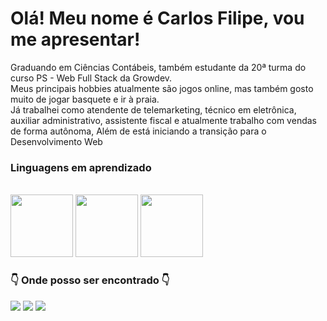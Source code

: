 <h1> Olá! Meu nome é Carlos Filipe, vou me apresentar!</h1>

<p> Graduando em Ciências Contábeis, também estudante da 20ª turma do curso PS - Web Full Stack da Growdev. <br>
Meus principais hobbies atualmente são jogos online, mas também gosto muito de jogar basquete e ir à praia. <br>
Já trabalhei como atendente de telemarketing, técnico em eletrônica, auxiliar administrativo, assistente fiscal e atualmente trabalho com vendas de forma autônoma,
Além de está iniciando a transição para o Desenvolvimento Web</p>

<h3>Linguagens em aprendizado</h3>

<div style="display: inline_block"><br>
  
  <img src="https://cdn.jsdelivr.net/gh/devicons/devicon@latest/icons/html5/html5-original-wordmark.svg" width=100px/>
  <img src="https://cdn.jsdelivr.net/gh/devicons/devicon@latest/icons/css3/css3-original-wordmark.svg" width=100px/>
  <img src="https://picosat.systems/wp-content/uploads/2016/03/js-logo.png" width=100px/>

</div>

<h3>&#128071 Onde posso ser encontrado &#128071</h3>

<div style="display: inline_block">
  <a href = "mailto:carlosfiliperodriguesdejesus@gmail.com"><img src="https://img.shields.io/badge/Gmail-D14836?style=for-the-badge&logo=gmail&logoColor=white" target="_blank"></a>
  <a href="https://www.instagram.com/carlos.frj?igsh=MTRuOTdjcmNnNWdxOA==" target="_blank"><img src="https://img.shields.io/badge/-Instagram-%23E4405F?style=for-the-badge&logo=instagram&logoColor=white" target="_blank"></a>
  <a href="https://www.linkedin.com/in/carlos-frj/" target="_blank"><img src="https://img.shields.io/badge/-LinkedIn-%230077B5?style=for-the-badge&logo=linkedin&logoColor=white" target="_blank"></a> 
</div>


